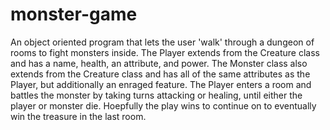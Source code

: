 # monster-game

<para>
  An object oriented program that lets the user 'walk' through a dungeon of rooms to fight monsters inside. The Player extends from the Creature class and has a name, health, an attribute, and power. The Monster class also extends from the Creature class and has all of the same attributes as the Player, but additionally an enraged feature. The Player enters a room and battles the monster by taking turns attacking or healing, until either the player or monster die. Hoepfully the play wins to continue on to eventually win the treasure in the last room. 
  </para>
